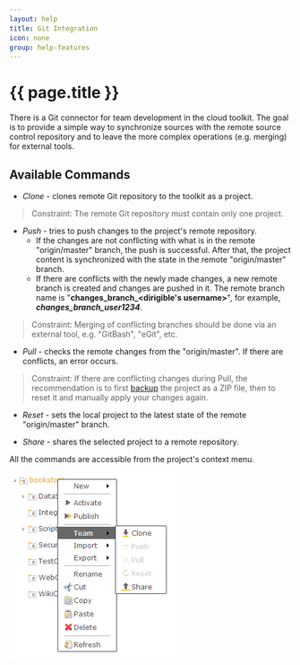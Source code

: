 ```yaml
---
layout: help
title: Git Integration
icon: none
group: help-features
---
```


{{ page.title }}
===

There is a Git connector for team development in the cloud toolkit. 
The goal is to provide a simple way to synchronize sources with the remote source control repository and to leave the more complex operations (e.g. merging) for external tools.


Available Commands
---


*	*Clone* - clones remote Git repository to the toolkit as a project.

> Constraint: The remote Git repository must contain only one project.

*	*Push* - tries to push changes to the project's remote repository. 
	* If the changes are not conflicting with what is in the remote "origin/master" branch, the push is successful. After that, the project content is synchronized with the state in the remote "origin/master" branch. 
	* If there are conflicts with the newly made changes, a new remote branch is created and changes are pushed in it. The remote branch name is "**changes_branch_<dirigible's username>**", for example, _**changes_branch_user1234**_.

> Constraint: Merging of conflicting branches should be done via an external tool, e.g. "GitBash", "eGit", etc.

*	*Pull* - checks the remote changes from the "origin/master". If there are conflicts, an error occurs.

> Constraint: If there are conflicting changes during Pull, the recommendation is to first [backup](backup.wiki) the project as a ZIP file, then to reset it and manually apply your changes again.


*	*Reset* - sets the local project to the latest state of the remote "origin/master" branch.

*	*Share* - shares the selected project to a remote repository.



All the commands are accessible from the project's context menu.

![Git](../samples/bookstore/101_books_git.png)
